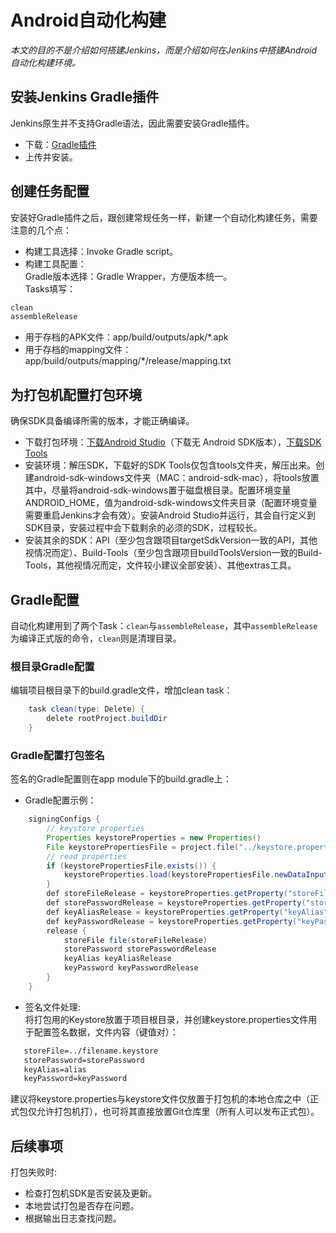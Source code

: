 
# Android自动化构建
*本文的目的不是介绍如何搭建Jenkins，而是介绍如何在Jenkins中搭建Android自动化构建环境。*

## 安装Jenkins Gradle插件
Jenkins原生并不支持Gradle语法，因此需要安装Gradle插件。

 + 下载：[Gradle插件](https://wiki.jenkins-ci.org/display/JENKINS/Gradle+Plugin)
 + 上传并安装。

## 创建任务配置
安装好Gradle插件之后，跟创建常规任务一样，新建一个自动化构建任务，需要注意的几个点：

 + 构建工具选择：Invoke Gradle script。
 + 构建工具配置：  
   Gradle版本选择：Gradle Wrapper，方便版本统一。  
   Tasks填写：
```java
clean
assembleRelease
```
 + 用于存档的APK文件：app/build/outputs/apk/*.apk
 + 用于存档的mapping文件：app/build/outputs/mapping/*/release/mapping.txt

## 为打包机配置打包环境
确保SDK具备编译所需的版本，才能正确编译。

 + 下载打包环境：[下载Android Studio](https://developer.android.com/studio/index.html#downloads)（下载无 Android SDK版本），[下载SDK Tools](https://developer.android.com/studio/index.html#downloads)
 + 安装环境：解压SDK，下载好的SDK Tools仅包含tools文件夹，解压出来。创建android-sdk-windows文件夹（MAC：android-sdk-mac），将tools放置其中，尽量将android-sdk-windows置于磁盘根目录。配置环境变量ANDROID_HOME，值为android-sdk-windows文件夹目录（配置环境变量需要重启Jenkins才会有效）。安装Android Studio并运行，其会自行定义到SDK目录，安装过程中会下载剩余的必须的SDK，过程较长。
 + 安装其余的SDK：API（至少包含跟项目targetSdkVersion一致的API，其他视情况而定）、Build-Tools（至少包含跟项目buildToolsVersion一致的Build-Tools，其他视情况而定，文件较小建议全部安装）、其他extras工具。

## Gradle配置
自动化构建用到了两个Task：`clean`与`assembleRelease`，其中`assembleRelease`为编译正式版的命令，`clean`则是清理目录。  

### 根目录Gradle配置
编辑项目根目录下的build.gradle文件，增加clean task：
```java
    task clean(type: Delete) {
        delete rootProject.buildDir
    }
```

### Gradle配置打包签名
签名的Gradle配置则在app module下的build.gradle上：

 + Gradle配置示例：  
```java
    signingConfigs {
        // keystore properties
        Properties keystoreProperties = new Properties()
        File keystorePropertiesFile = project.file("../keystore.properties");
        // read properties
        if (keystorePropertiesFile.exists()) {
            keystoreProperties.load(keystorePropertiesFile.newDataInputStream())
        }
        def storeFileRelease = keystoreProperties.getProperty("storeFile")
        def storePasswordRelease = keystoreProperties.getProperty("storePassword")
        def keyAliasRelease = keystoreProperties.getProperty("keyAlias")
        def keyPasswordRelease = keystoreProperties.getProperty("keyPassword")
        release {
            storeFile file(storeFileRelease)
            storePassword storePasswordRelease
            keyAlias keyAliasRelease
            keyPassword keyPasswordRelease
        }
    }
```
 + 签名文件处理:  
   将打包用的Keystore放置于项目根目录，并创建keystore.properties文件用于配置签名数据，文件内容（键值对）：  
```xml
   storeFile=../filename.keystore
   storePassword=storePassword
   keyAlias=alias
   keyPassword=keyPassword
```
   建议将keystore.properties与keystore文件仅放置于打包机的本地仓库之中（正式包仅允许打包机打），也可将其直接放置Git仓库里（所有人可以发布正式包）。

## 后续事项
打包失败时:

 + 检查打包机SDK是否安装及更新。
 + 本地尝试打包是否存在问题。
 + 根据输出日志查找问题。